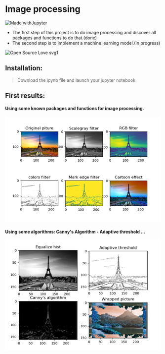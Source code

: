 # Image processing  
![Made withJupyter](https://img.shields.io/badge/Made%20with-Jupyter-orange?style=for-the-badge&logo=Jupyter)
* The first step of this project is to do image processing and discover all packages and functions to do that.(done)
* The second step is to implement a machine learning model.(In progress)

![Open Source Love svg1](https://badges.frapsoft.com/os/v1/open-source.svg?v=103)

## Installation:
> Download the ipynb file and launch your jupyter notebook

## First results:
#### Using some known packages and functions for image processing.
![Result 1](images/result1.PNG)

#### Using some algorithms: Canny's Algorithm - Adaptive threshold ...
![Result 2](/images/result2.PNG)

